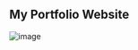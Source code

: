 ## My Portfolio Website

![image](https://github.com/user-attachments/assets/d799d020-61dd-49bf-b0b1-8068bbc11135)
